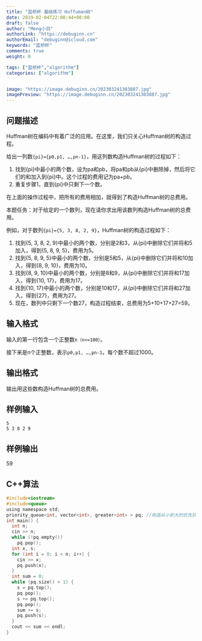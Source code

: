 ```yaml
---
title: "蓝桥杯 基础练习 Huffuman树"
date: 2019-02-04T22:08:44+08:00
draft: false
author: "Meng小羽"
authorLink: "https://debuginn.cn"
authorEmail: "debuginn@icloud.com"
keywords: "蓝桥杯"
comments: true
weight: 0

tags: ["蓝桥杯","algorithm"]
categories: ["algorithm"]


image: "https://image.debuginn.cn/202303241303887.jpg"
imagePreview: "https://image.debuginn.cn/202303241303887.jpg"
---
```


## 问题描述

Huffman树在编码中有着广泛的应用。在这里，我们只关心Huffman树的构造过程。 

给出一列数`{pi}={p0,p1, …,pn-1}`，用这列数构造Huffman树的过程如下：

1. 找到{pi}中最小的两个数，设为pa和pb，将pa和pb从{pi}中删除掉，然后将它们的和加入到{pi}中。这个过程的费用记为pa+pb。
2. 重复步骤1，直到{pi}中只剩下一个数。

在上面的操作过程中，把所有的费用相加，就得到了构造Huffman树的总费用。

本题任务：对于给定的一个数列，现在请你求出用该数列构造Huffman树的总费用。

例如，对于数列`{pi}={5, 3, 8, 2, 9}`，Huffman树的构造过程如下：

1. 找到{5, 3, 8, 2, 9}中最小的两个数，分别是2和3，从{pi}中删除它们并将和5加入，得到{5, 8, 9, 5}，费用为5。 
2. 找到{5, 8, 9, 5}中最小的两个数，分别是5和5，从{pi}中删除它们并将和10加入，得到{8, 9, 10}，费用为10。
3. 找到{8, 9, 10}中最小的两个数，分别是8和9，从{pi}中删除它们并将和17加入，得到{10, 17}，费用为17。 
4. 找到{10, 17}中最小的两个数，分别是10和17，从{pi}中删除它们并将和27加入，得到{27}，费用为27。 
5. 现在，数列中只剩下一个数27，构造过程结束，总费用为5+10+17+27=59。

## 输入格式

输入的第一行包含一个正整数`n（n<=100）`。

接下来是n个正整数，表示`p0,p1, …,pn-1`，每个数不超过1000。

## 输出格式

输出用这些数构造Huffman树的总费用。

## 样例输入

```shell
5
5 3 8 2 9
```

## 样例输出

59

## C++算法

```c
#include<iostream>
#include<queue>
using namespace std;
priority_queue<int, vector<int>, greater<int> > pq; //构造从小到大的优先队列 
int main() {
  int n;
  cin >> n;
  while (!pq.empty())
    pq.pop();
  int x, s;
  for (int i = 0; i < n; i++) {
    cin >> x;
    pq.push(x); 
  } 
  int sum = 0;
  while (pq.size() > 1) {
    s = pq.top();
    pq.pop();
    s += pq.top();
    pq.pop();
    sum += s;
    pq.push(s);
  }
  cout << sum << endl;
}
```